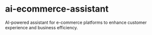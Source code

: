 # ai-ecommerce-assistant
AI-powered assistant for e-commerce platforms to enhance customer experience and business efficiency.
